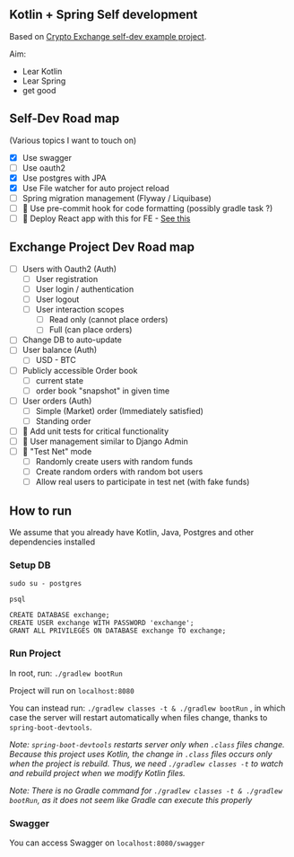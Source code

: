 ## Kotlin + Spring Self development
Based on [Crypto Exchange self-dev example project](https://docs.google.com/document/d/1V2myhqjxi_seDJlUChEq9saD0BtnAVX3dGQuE6csbxQ/edit#heading=h.4h9dx0ukq9l4).

Aim:
- Lear Kotlin
- Lear Spring
- get good

## Self-Dev Road map
(Various topics I want to touch on)
- [x] Use swagger
- [ ] Use oauth2
- [x] Use postgres with JPA
- [x] Use File watcher for auto project reload
- [ ] Spring migration management (Flyway / Liquibase)
- [ ] :small_red_triangle_down: Use pre-commit hook for code formatting (possibly gradle task ?)
- [ ] :small_red_triangle_down: Deploy React app with this for FE - [See this](https://spring.io/guides/tutorials/react-and-spring-data-rest/#_defining_an_html_template)

## Exchange Project Dev Road map
- [ ] Users with Oauth2 (Auth)
  - [ ] User registration
  - [ ] User login / authentication
  - [ ] User logout
  - [ ] User interaction scopes
    - [ ] Read only (cannot place orders)
    - [ ] Full (can place orders)
- [ ] Change DB to auto-update
- [ ] User balance (Auth)
  - [ ] USD - BTC
- [ ] Publicly accessible Order book
  - [ ] current state
  - [ ] order book "snapshot" in given time
- [ ] User orders (Auth)
  - [ ] Simple (Market) order (Immediately satisfied)
  - [ ] Standing order
- [ ] :small_red_triangle_down: Add unit tests for critical functionality
- [ ] :small_red_triangle_down: User management similar to Django Admin
- [ ] :small_red_triangle_down: "Test Net" mode
  - [ ] Randomly create users with random funds
  - [ ] Create random orders with random bot users
  - [ ] Allow real users to participate in test net (with fake funds)

## How to run
We assume that you already have Kotlin, Java, Postgres and other dependencies installed

### Setup DB
`sudo su - postgres`

`psql`

```
CREATE DATABASE exchange;
CREATE USER exchange WITH PASSWORD 'exchange';
GRANT ALL PRIVILEGES ON DATABASE exchange TO exchange;
```

### Run Project
In root, run:
`./gradlew bootRun`

Project will run on `localhost:8080`

You can instead run:
`./gradlew classes -t & ./gradlew bootRun`
, in which case the server will restart automatically when files change, thanks to `spring-boot-devtools`.

*Note: `spring-boot-devtools` restarts server only when `.class` files change. Because this project uses Kotlin, the change in `.class` files occurs only when the project is rebuild. Thus, we need `./gradlew classes -t` to watch and rebuild project when we modify Kotlin files.*

*Note: There is no Gradle command for `./gradlew classes -t & ./gradlew bootRun`, as it does not seem like Gradle can execute this properly*

### Swagger
You can access Swagger on `localhost:8080/swagger`